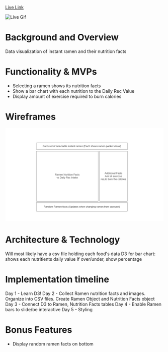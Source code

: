 [Live Link](https://iamdanahn.github.io/RamenTime/)

![Live Gif](https://github.com/iamdanahn/RamenTime/blob/main/assets/images/RamenTime.gif)

# Background and Overview

Data visualization of instant ramen and their nutrition facts

# Functionality & MVPs

- Selecting a ramen shows its nutrition facts
- Show a bar chart with each nutrition to the Daily Rec Value
- Display amount of exercise required to burn calories

# Wireframes

![Wireframe.png](https://github.com/friesarecurly/JSProject/blob/main/Ramen_Wireframe.png)

# Architecture & Technology

Will most likely have a csv file holding each food's data
D3 for bar chart: shows each nutritients daily value
If over/under, show percentage

# Implementation timeline

Day 1 - Learn D3!
Day 2 - Collect Ramen nutrition facts and images. Organize into CSV files. Create Ramen Object and Nutrition Facts object
Day 3 - Connect D3 to Ramen, Nutrition Facts tables
Day 4 - Enable Ramen bars to slide/be interactive
Day 5 - Styling

# Bonus Features

- Display random ramen facts on bottom
